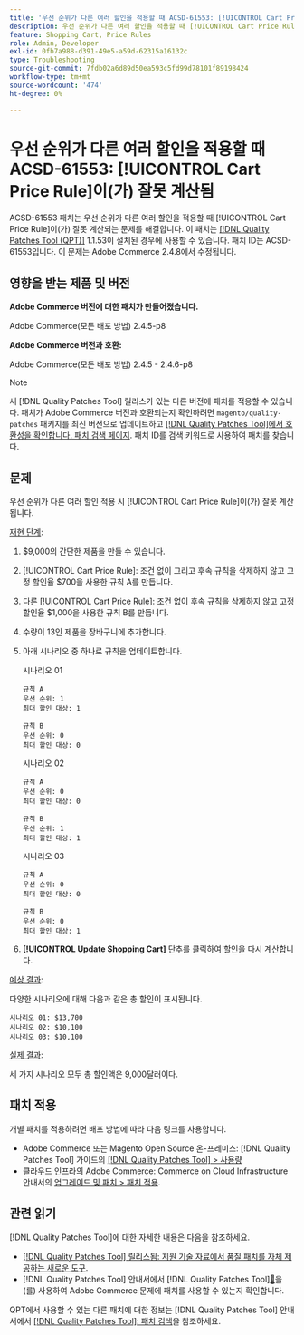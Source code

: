 ```yaml
---
title: '우선 순위가 다른 여러 할인을 적용할 때 ACSD-61553: [!UICONTROL Cart Price Rule]이(가) 잘못 계산됨'
description: 우선 순위가 다른 여러 할인을 적용할 때 [!UICONTROL Cart Price Rule]이(가) 잘못 계산되는 Adobe Commerce 문제를 해결하려면 ACSD-61553 패치를 적용하십시오.
feature: Shopping Cart, Price Rules
role: Admin, Developer
exl-id: 0fb7a988-d391-49e5-a59d-62315a16132c
type: Troubleshooting
source-git-commit: 7fdb02a6d89d50ea593c5fd99d78101f89198424
workflow-type: tm+mt
source-wordcount: '474'
ht-degree: 0%

---
```


# 우선 순위가 다른 여러 할인을 적용할 때 ACSD-61553: [!UICONTROL Cart Price Rule]이(가) 잘못 계산됨

ACSD-61553 패치는 우선 순위가 다른 여러 할인을 적용할 때 [!UICONTROL Cart Price Rule]이(가) 잘못 계산되는 문제를 해결합니다. 이 패치는 [[!DNL Quality Patches Tool (QPT)]](https://experienceleague.adobe.com/ko/docs/commerce-operations/tools/quality-patches-tool/quality-patches-tool-to-self-serve-quality-patches) 1.1.53이 설치된 경우에 사용할 수 있습니다. 패치 ID는 ACSD-61553입니다. 이 문제는 Adobe Commerce 2.4.8에서 수정됩니다.

## 영향을 받는 제품 및 버전

**Adobe Commerce 버전에 대한 패치가 만들어졌습니다.**

Adobe Commerce(모든 배포 방법) 2.4.5-p8

**Adobe Commerce 버전과 호환:**

Adobe Commerce(모든 배포 방법) 2.4.5 - 2.4.6-p8

>[!NOTE]
>
>새 [!DNL Quality Patches Tool] 릴리스가 있는 다른 버전에 패치를 적용할 수 있습니다. 패치가 Adobe Commerce 버전과 호환되는지 확인하려면 `magento/quality-patches` 패키지를 최신 버전으로 업데이트하고 [[!DNL Quality Patches Tool]에서 호환성을 확인합니다. 패치 검색 페이지](https://experienceleague.adobe.com/tools/commerce-quality-patches/index.html?lang=ko). 패치 ID를 검색 키워드로 사용하여 패치를 찾습니다.

## 문제

우선 순위가 다른 여러 할인 적용 시 [!UICONTROL Cart Price Rule]이(가) 잘못 계산됩니다.

<u>재현 단계</u>:

1. $9,000의 간단한 제품을 만들 수 있습니다.
1. [!UICONTROL Cart Price Rule]: 조건 없이 그리고 후속 규칙을 삭제하지 않고 고정 할인율 $700을 사용한 규칙 A를 만듭니다.
1. 다른 [!UICONTROL Cart Price Rule]: 조건 없이 후속 규칙을 삭제하지 않고 고정 할인율 $1,000을 사용한 규칙 B를 만듭니다.
1. 수량이 13인 제품을 장바구니에 추가합니다.
1. 아래 시나리오 중 하나로 규칙을 업데이트합니다.

   시나리오 01

       규칙 A
       우선 순위: 1
       최대 할인 대상: 1
       
       규칙 B
       우선 순위: 0
       최대 할인 대상: 0
   
   시나리오 02

       규칙 A
       우선 순위: 0
       최대 할인 대상: 0
       
       규칙 B
       우선 순위: 1
       최대 할인 대상: 1
   
   시나리오 03

       규칙 A
       우선 순위: 0
       최대 할인 대상: 0
       
       규칙 B
       우선 순위: 0
       최대 할인 대상: 1
   
1. **[!UICONTROL Update Shopping Cart]** 단추를 클릭하여 할인을 다시 계산합니다.

<u>예상 결과</u>:

다양한 시나리오에 대해 다음과 같은 총 할인이 표시됩니다.

    시나리오 01: $13,700
    시나리오 02: $10,100
    시나리오 03: $10,100

<u>실제 결과</u>:

세 가지 시나리오 모두 총 할인액은 9,000달러이다.

## 패치 적용

개별 패치를 적용하려면 배포 방법에 따라 다음 링크를 사용합니다.

* Adobe Commerce 또는 Magento Open Source 온-프레미스: [!DNL Quality Patches Tool] 가이드의 [[!DNL Quality Patches Tool] > 사용량](/help/tools/quality-patches-tool/usage.md)
* 클라우드 인프라의 Adobe Commerce: Commerce on Cloud Infrastructure 안내서의 [업그레이드 및 패치 > 패치 적용](https://experienceleague.adobe.com/docs/commerce-cloud-service/user-guide/develop/upgrade/apply-patches.html?lang=ko).

## 관련 읽기

[!DNL Quality Patches Tool]에 대한 자세한 내용은 다음을 참조하세요.

* [[!DNL Quality Patches Tool] 릴리스됨: 지원 기술 자료에서 품질 패치를 자체 제공하는 새로운 도구](https://experienceleague.adobe.com/ko/docs/commerce-operations/tools/quality-patches-tool/quality-patches-tool-to-self-serve-quality-patches).
* [!DNL Quality Patches Tool] 안내서에서  [!DNL Quality Patches Tool][&#128279;](/help/tools/quality-patches-tool/patches-available-in-qpt/check-patch-for-magento-issue-with-magento-quality-patches.md)을(를) 사용하여 Adobe Commerce 문제에 패치를 사용할 수 있는지 확인합니다.

QPT에서 사용할 수 있는 다른 패치에 대한 정보는 [!DNL Quality Patches Tool] 안내서에서 [[!DNL Quality Patches Tool]: 패치 검색](https://experienceleague.adobe.com/tools/commerce-quality-patches/index.html?lang=ko)을 참조하세요.
